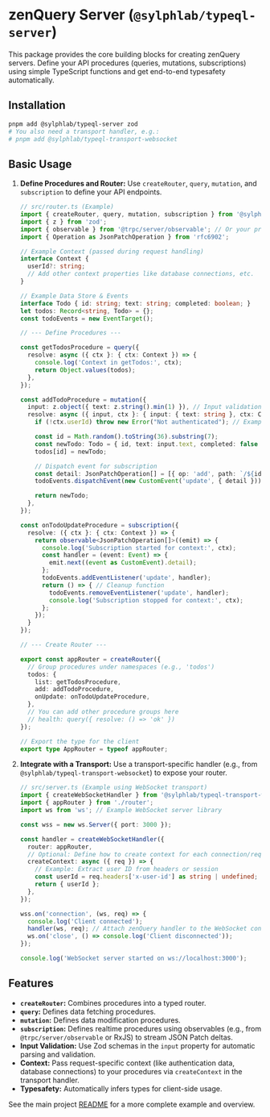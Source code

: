 # zenQuery Server (`@sylphlab/typeql-server`)

This package provides the core building blocks for creating zenQuery servers. Define your API procedures (queries, mutations, subscriptions) using simple TypeScript functions and get end-to-end typesafety automatically.

## Installation

```bash
pnpm add @sylphlab/typeql-server zod
# You also need a transport handler, e.g.:
# pnpm add @sylphlab/typeql-transport-websocket
```

## Basic Usage

1.  **Define Procedures and Router:** Use `createRouter`, `query`, `mutation`, and `subscription` to define your API endpoints.

    ```typescript
    // src/router.ts (Example)
    import { createRouter, query, mutation, subscription } from '@sylphlab/typeql-server';
    import { z } from 'zod';
    import { observable } from '@trpc/server/observable'; // Or your preferred observable/event system
    import { Operation as JsonPatchOperation } from 'rfc6902';

    // Example Context (passed during request handling)
    interface Context {
      userId?: string;
      // Add other context properties like database connections, etc.
    }

    // Example Data Store & Events
    interface Todo { id: string; text: string; completed: boolean; }
    let todos: Record<string, Todo> = {};
    const todoEvents = new EventTarget();

    // --- Define Procedures ---

    const getTodosProcedure = query({
      resolve: async ({ ctx }: { ctx: Context }) => {
        console.log('Context in getTodos:', ctx);
        return Object.values(todos);
      },
    });

    const addTodoProcedure = mutation({
      input: z.object({ text: z.string().min(1) }), // Input validation with Zod
      resolve: async ({ input, ctx }: { input: { text: string }, ctx: Context }) => {
        if (!ctx.userId) throw new Error("Not authenticated"); // Example context usage

        const id = Math.random().toString(36).substring(7);
        const newTodo: Todo = { id, text: input.text, completed: false };
        todos[id] = newTodo;

        // Dispatch event for subscription
        const detail: JsonPatchOperation[] = [{ op: 'add', path: `/${id}`, value: newTodo }];
        todoEvents.dispatchEvent(new CustomEvent('update', { detail }));

        return newTodo;
      },
    });

    const onTodoUpdateProcedure = subscription({
      resolve: ({ ctx }: { ctx: Context }) => {
        return observable<JsonPatchOperation[]>((emit) => {
          console.log('Subscription started for context:', ctx);
          const handler = (event: Event) => {
            emit.next((event as CustomEvent).detail);
          };
          todoEvents.addEventListener('update', handler);
          return () => { // Cleanup function
            todoEvents.removeEventListener('update', handler);
            console.log('Subscription stopped for context:', ctx);
          };
        });
      }
    });

    // --- Create Router ---

    export const appRouter = createRouter({
      // Group procedures under namespaces (e.g., 'todos')
      todos: {
        list: getTodosProcedure,
        add: addTodoProcedure,
        onUpdate: onTodoUpdateProcedure,
      },
      // You can add other procedure groups here
      // health: query({ resolve: () => 'ok' })
    });

    // Export the type for the client
    export type AppRouter = typeof appRouter;
    ```

2.  **Integrate with a Transport:** Use a transport-specific handler (e.g., from `@sylphlab/typeql-transport-websocket`) to expose your router.

    ```typescript
    // src/server.ts (Example using WebSocket transport)
    import { createWebSocketHandler } from '@sylphlab/typeql-transport-websocket/server'; // Example
    import { appRouter } from './router';
    import ws from 'ws'; // Example WebSocket server library

    const wss = new ws.Server({ port: 3000 });

    const handler = createWebSocketHandler({
      router: appRouter,
      // Optional: Define how to create context for each connection/request
      createContext: async ({ req }) => {
        // Example: Extract user ID from headers or session
        const userId = req.headers['x-user-id'] as string | undefined;
        return { userId };
      },
    });

    wss.on('connection', (ws, req) => {
      console.log('Client connected');
      handler(ws, req); // Attach zenQuery handler to the WebSocket connection
      ws.on('close', () => console.log('Client disconnected'));
    });

    console.log('WebSocket server started on ws://localhost:3000');
    ```

## Features

*   **`createRouter`:** Combines procedures into a typed router.
*   **`query`:** Defines data fetching procedures.
*   **`mutation`:** Defines data modification procedures.
*   **`subscription`:** Defines realtime procedures using observables (e.g., from `@trpc/server/observable` or RxJS) to stream JSON Patch deltas.
*   **Input Validation:** Use Zod schemas in the `input` property for automatic parsing and validation.
*   **Context:** Pass request-specific context (like authentication data, database connections) to your procedures via `createContext` in the transport handler.
*   **Typesafety:** Automatically infers types for client-side usage.

See the main project [README](../../README.md) for a more complete example and overview.